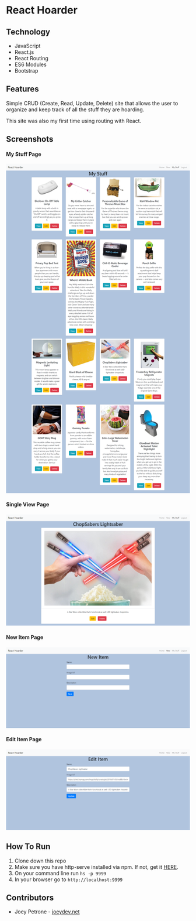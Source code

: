 # React Hoarder
## Technology
- JavaScript
- React.js
- React Routing
- ES6 Modules
- Bootstrap

## Features
Simple CRUD (Create, Read, Update, Delete) site that allows the user to organize and keep track of all the stuff they are hoarding.

This site was also my first time using routing with React.

## Screenshots
#### My Stuff Page
![My Stuff Page](public/images/my-stuff-page.png)
#### Single View Page
![Single View Page](public/images/single-view-page.png)
#### New Item Page
![New Item Page](public/images/new-item-page.png)
#### Edit Item Page
![Edit Item Page](public/images/edit-item-page.png)

## How To Run
1. Clone down this repo
1. Make sure you have  http-serve installed via npm. If not, get it [HERE](https://npmjs.com/package/http-server).
1. On your command line run `hs -p 9999`
1. In your browser go to `http://localhost:9999`

## Contributors
* Joey Petrone - [joeydev.net](https://joeydev.net)
